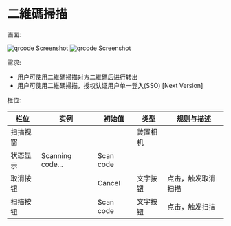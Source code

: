 # 二維碼掃描

画面:
	
![qrcode Screenshot](/docs/assets/screen-qrcode-scan.png)
![qrcode Screenshot](/docs/assets/screen-scanning.png)

需求:

* 用户可使用二維碼掃描对方二維碼后进行转出
* 用户可使用二維碼掃描，授权认证用户单一登入(SSO) [Next Version]

栏位:

栏位 | 实例 | 初始值 | 类型 | 规则与描述
------------- | ------------- | ------------- | ------------- | -------------
扫描视窗 |  |  | 装置相机 | 
状态显示 | Scanning code... | Scan code |
取消按钮 |  | Cancel | 文字按钮 | 点击，触发取消扫描
扫描按钮 |  | Scan code | 文字按钮 | 点击，触发扫描

